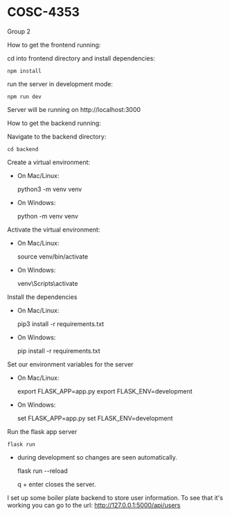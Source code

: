 # COSC-4353
Group 2

How to get the frontend running:

cd into frontend directory and install dependencies:

    npm install

run the server in development mode:

    npm run dev

Server will be running on http://localhost:3000


How to get the backend running:

Navigate to the backend directory:

    cd backend

Create a virtual environment:

- On Mac/Linux:

    python3 -m venv venv

- On Windows:

    python -m venv venv

Activate the virtual environment:

- On Mac/Linux:

    source venv/bin/activate

- On Windows:

    venv\Scripts\activate

Install the dependencies

- On Mac/Linux:

    pip3 install -r requirements.txt

- On Windows:

    pip install -r requirements.txt

Set our environment variables for the server

- On Mac/Linux:

    export FLASK_APP=app.py
    export FLASK_ENV=development

- On Windows:

    set FLASK_APP=app.py
    set FLASK_ENV=development

Run the flask app server

    flask run

- during development so changes are seen automatically.

    flask run --reload 

    q + enter closes the server.

I set up some boiler plate backend to store user information.
To see that it's working you can go to the url: http://127.0.0.1:5000/api/users


